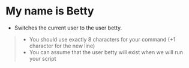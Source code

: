 # My name is Betty
* Switches the current user to the user betty.
> * You should use exactly 8 characters for your command (+1 character for the new line)
> * You can assume that the user betty will exist when we will run your script
